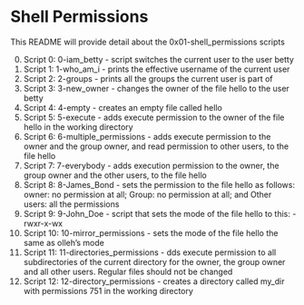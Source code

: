 # Shell Permissions

This README will provide detail about the 0x01-shell_permissions scripts

0. Script 0: 0-iam_betty - script switches the current user to the user betty
1. Script 1: 1-who_am_i - prints the effective username of the current user
2. Script 2: 2-groups - prints all the groups the current user is part of
3. Script 3: 3-new_owner - changes the owner of the file hello to the user betty
4. Script 4: 4-empty - creates an empty file called hello
5. Script 5: 5-execute - adds execute permission to the owner of the file hello in the working directory
6. Script 6: 6-multiple_permissions - adds execute permission to the owner and the group owner, and read permission to other users, to the file hello
7. Script 7: 7-everybody - adds execution permission to the owner, the group owner and the other users, to the file hello
8. Script 8: 8-James_Bond - sets the permission to the file hello as follows: owner: no permission at all; Group: no permission at all; and Other users: all the permissions
9. Script 9: 9-John_Doe - script that sets the mode of the file hello to this: -rwxr-x-wx
10. Script 10: 10-mirror_permissions - sets the mode of the file hello the same as olleh’s mode
11. Script 11: 11-directories_permissions - dds execute permission to all subdirectories of the current directory for the owner, the group owner and all other users. Regular files should not be changed
12. Script 12: 12-directory_permissions - creates a directory called my_dir with permissions 751 in the working directory
